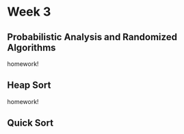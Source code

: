 # Week 3

## Probabilistic Analysis and Randomized Algorithms

homework!

## Heap Sort

homework!

## Quick Sort
